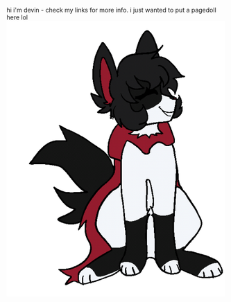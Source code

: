 hi i'm devin - check my links for more info. i just wanted to put a pagedoll here lol
![pagedoll](https://raw.githubusercontent.com/coldclaw/coldclaw/faab3e5793ea6eaa17183a77ea3b991f596205ad/97203031_hxxmu6S0K8Un8MD.gif)
